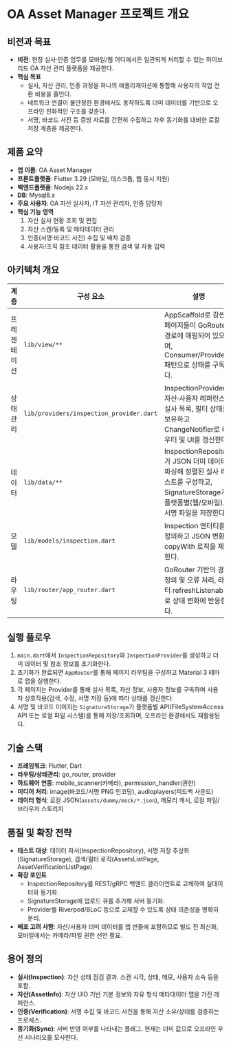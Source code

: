 # OA Asset Manager 프로젝트 개요

## 비전과 목표
- **비전**: 현장 실사·인증 업무를 모바일/웹 어디에서든 일관되게 처리할 수 있는 하이브리드 OA 자산 관리 플랫폼을 제공한다.
- **핵심 목표**
  - 실사, 자산 관리, 인증 과정을 하나의 애플리케이션에 통합해 사용자의 작업 전환 비용을 줄인다.
  - 네트워크 연결이 불안정한 환경에서도 동작하도록 더미 데이터를 기반으로 오프라인 친화적인 구조를 갖춘다.
  - 서명, 바코드 사진 등 증빙 자료를 간편히 수집하고 차후 동기화를 대비한 로컬 저장 계층을 제공한다.

## 제품 요약
- **앱 이름**: OA Asset Manager
- **프론트플랫폼**: Flutter 3.29 (모바일, 데스크톱, 웹 동시 지원)
- **벡엔드플랫폼**: Nodejs 22.x
- **DB**: Mysql8.x
- **주요 사용자**: OA 자산 실사자, IT 자산 관리자, 인증 담당자
- **핵심 기능 영역**
  1. 자산 실사 현황 조회 및 편집
  2. 자산 스캔/등록 및 메타데이터 관리
  3. 인증(서명·바코드 사진) 수집 및 배치 검증
  4. 사용자/조직 참조 데이터 활용을 통한 검색 및 자동 입력

## 아키텍처 개요
| 계층 | 구성 요소 | 설명 |
| --- | --- | --- |
| 프레젠테이션 | `lib/view/**` | AppScaffold로 감싼 페이지들이 GoRouter 경로에 매핑되어 있으며, Consumer/Provider 패턴으로 상태를 구독한다. |
| 상태 관리 | `lib/providers/inspection_provider.dart` | InspectionProvider가 자산·사용자 레퍼런스, 실사 목록, 필터 상태를 보유하고 ChangeNotifier로 라우터 및 UI를 갱신한다. |
| 데이터 | `lib/data/**` | InspectionRepository가 JSON 더미 데이터를 파싱해 정렬된 실사 리스트를 구성하고, SignatureStorage가 플랫폼별(웹/모바일)로 서명 파일을 저장한다. |
| 모델 | `lib/models/inspection.dart` | Inspection 엔터티를 정의하고 JSON 변환, copyWith 로직을 제공한다. |
| 라우팅 | `lib/router/app_router.dart` | GoRouter 기반의 경로 정의 및 오류 처리, 라우터 refreshListenable로 상태 변화에 반응한다. |

## 실행 플로우
1. `main.dart`에서 `InspectionRepository`와 `InspectionProvider`를 생성하고 더미 데이터 및 참조 정보를 초기화한다.
2. 초기화가 완료되면 `AppRouter`를 통해 페이지 라우팅을 구성하고 Material 3 테마로 앱을 실행한다.
3. 각 페이지는 Provider를 통해 실사 목록, 자산 정보, 사용자 정보를 구독하며 사용자 상호작용(검색, 수정, 서명 저장 등)에 따라 상태를 갱신한다.
4. 서명 및 바코드 이미지는 `SignatureStorage`가 플랫폼별 API(FileSystemAccess API 또는 로컬 파일 시스템)를 통해 저장/조회하며, 오프라인 환경에서도 재활용된다.

## 기술 스택
- **프레임워크**: Flutter, Dart
- **라우팅/상태관리**: go_router, provider
- **하드웨어 연동**: mobile_scanner(카메라), permission_handler(권한)
- **미디어 처리**: image(바코드/서명 PNG 인코딩), audioplayers(피드백 사운드)
- **데이터 형식**: 로컬 JSON(`assets/dummy/mock/*.json`), 메모리 캐시, 로컬 파일/브라우저 스토리지

## 품질 및 확장 전략
- **테스트 대상**: 데이터 파서(InspectionRepository), 서명 저장 추상화(SignatureStorage), 검색/필터 로직(AssetsListPage, AssetVerificationListPage)
- **확장 포인트**
  - InspectionRepository를 REST/gRPC 백엔드 클라이언트로 교체하여 실데이터와 동기화.
  - SignatureStorage에 업로드 큐를 추가해 서버 동기화.
  - Provider를 Riverpod/BLoC 등으로 교체할 수 있도록 상태 의존성을 명확히 분리.
- **배포 고려 사항**: 자산/사용자 더미 데이터를 앱 번들에 포함하므로 빌드 전 최신화, 모바일에서는 카메라/파일 권한 선언 필요.

## 용어 정의
- **실사(Inspection)**: 자산 상태 점검 결과. 스캔 시각, 상태, 메모, 사용자 소속 등을 포함.
- **자산(AssetInfo)**: 자산 UID 기반 기본 정보와 자유 형식 메타데이터 맵을 가진 레퍼런스.
- **인증(Verification)**: 서명 수집 및 바코드 사진을 통해 자산 소유/상태를 검증하는 프로세스.
- **동기화(Sync)**: 서버 반영 여부를 나타내는 플래그. 현재는 더미 값으로 오프라인 우선 시나리오를 모사한다.
